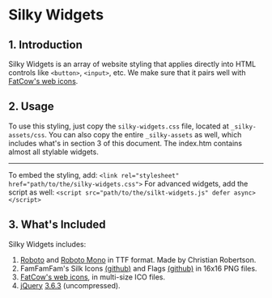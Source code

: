 Silky Widgets
=============

## 1. Introduction

Silky Widgets is an array of website styling that applies directly into HTML controls like ``<button>``, ``<input>``, etc.
We make sure that it pairs well with [FatCow's web icons](https://www.fatcow.com/free-icons).

## 2. Usage

To use this styling, just copy the ``silky-widgets.css`` file, located at ``_silky-assets/css``. You can also copy the entire ``_silky-assets`` as well, which includes what's in section 3 of this document. The index.htm contains almost all stylable widgets.

----------------------------------------------------------------------------------------------------

To embed the styling, add:
``<link rel="stylesheet" href="path/to/the/silky-widgets.css">``
For advanced widgets, add the script as well:
``<script src="path/to/the/silkt-widgets.js" defer async></script>``

## 3. What's Included

Silky Widgets includes:

1. [Roboto](https://fonts.google.com/specimen/Roboto?query=roboto) and [Roboto Mono](https://fonts.google.com/specimen/Roboto+Mono?query=roboto) in TTF format. Made by Christian Robertson.
2. FamFamFam's Silk Icons [(github)](https://github.com/legacy-icons/famfamfam-silk) and Flags [(github)](https://github.com/legacy-icons/famfamfam-flags) in 16x16 PNG files.
3. [FatCow's web icons](https://www.fatcow.com/free-icons), in multi-size ICO files.
4. [jQuery](https://www.jquery.com/) [3.6.3](https://code.jquery.com/jquery-3.6.3.js) (uncompressed).
